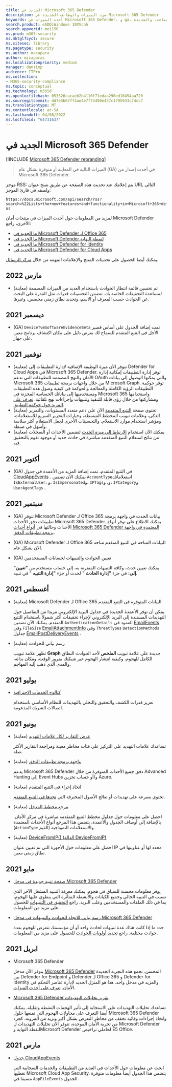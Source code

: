```yaml
---
title: الجديد في Microsoft 365 Defender
description: سرد الميزات والوظائف الجديدة في Microsoft 365 Defender
keywords: أحدث الميزات في Microsoft 365 Defender، و ga، والمتاحة بشكل عام، والقدرات، والمتاحة، والجديدة
search.product: eADQiWindows 10XVcnh
search.appverid: met150
ms.prod: m365-security
ms.mktglfcycl: secure
ms.sitesec: library
ms.pagetype: security
ms.author: macapara
author: mjcaparas
ms.localizationpriority: medium
manager: dansimp
audience: ITPro
ms.collection:
- M365-security-compliance
ms.topic: conceptual
ms.technology: m365d
ms.openlocfilehash: 053326cacaeb2b4110f71edaa290ed10454aa720
ms.sourcegitcommit: dd7e5b67ff4ae4e7f74490e437c1795933c74cc7
ms.translationtype: MT
ms.contentlocale: ar-SA
ms.lasthandoff: 04/08/2022
ms.locfileid: "64731637"
---
```

# <a name="whats-new-in-microsoft-365-defender"></a>الجديد في Microsoft 365 Defender

[!INCLUDE [Microsoft 365 Defender rebranding](../includes/microsoft-defender.md)]

>الميزات التالية في المعاينة أو متوفرة بشكل عام (GA) في أحدث إصدار من Microsoft 365 Defender.

موجز RSS: يتم إعلامك عند تحديث هذه الصفحة عن طريق نسخ عنوان URL التالي ولصقه في قارئ الموجز:

```http
https://docs.microsoft.com/api/search/rss?search=%22Lists+the+new+features+and+functionality+in+Microsoft+365+defender%22&locale=en-us
```

لمزيد من المعلومات حول أحدث الميزات في منتجات أمان Microsoft Defender الأخرى، راجع:

- [ما الجديد في Microsoft Defender لـ Office 365](../office-365-security/whats-new-in-defender-for-office-365.md)
- [ما الجديد في Microsoft Defender لنقطة النهاية](../defender-endpoint/whats-new-in-microsoft-defender-endpoint.md)
- [ما الجديد في Microsoft Defender for Identity](/defender-for-identity/whats-new)
- [ما الجديد في Microsoft Defender for Cloud Apps](/cloud-app-security/release-notes)

يمكنك أيضا الحصول على تحديثات المنتج والإعلامات المهمة من خلال [مركز الرسائل](https://admin.microsoft.com/Adminportal/Home#/MessageCenter). 



## <a name="march-2022"></a>مارس 2022

- (معاينة) تم تحسين قائمة انتظار الحوادث باستخدام العديد من الميزات المصممة لمساعدة التحقيقات الخاصة بك. تتضمن التحسينات قدرات مثل القدرة على البحث عن الحوادث حسب المعرف أو الاسم، وتحديد نطاق زمني مخصص، وغيرها.

## <a name="december-2021"></a>ديسمبر 2021

- (GA) `DeviceTvmSoftwareEvidenceBeta` تمت إضافة الجدول على أساس قصير الأجل في التتبع المتقدم للسماح لك بعرض دليل على مكان اكتشاف برنامج معين على جهاز.

## <a name="november-2021"></a>نوفمبر 2021

- (معاينة) تتوفر الآن ميزة الوظيفة الإضافية لإدارة التطبيقات إلى Defender for Cloud Apps في Microsoft 365 Defender. توفر إدارة التطبيقات إمكانية إدارة الأمان والنهج المصممة للتطبيقات التي تدعم OAuth والتي يمكنها الوصول إلى بيانات Microsoft 365 من خلال واجهات برمجة تطبيقات Microsoft Graph. توفر حوكمة التطبيقات الرؤية الكاملة والمعالجة والحوكمة في كيفية وصول هذه التطبيقات ومستخدميها إلى بياناتك الحساسة المخزنة في Microsoft 365 واستخدامها ومشاركتها من خلال رؤى قابلة للتنفيذ وتنبيهات وإجراءات نهج تلقائية. [تعرف على المزيد حول حوكمة التطبيق](/cloud-app-security/app-governance-manage-app-governance).
- (معاينة) تحتوي صفحة [التتبع المتقدمة](advanced-hunting-overview.md) الآن على دعم متعدد المستويات، والتمرير الذكي، وعلامات تبويب المخطط المبسطة، وخيارات التحرير السريع للاستعلامات، ومؤشر استخدام موارد الاستعلام، والتحسينات الأخرى لجعل الاستعلام أكثر سلاسة وأسهل في ضبطه.
- (معاينة) يمكنك الآن استخدام [الارتباط إلى ميزة الحدث](advanced-hunting-link-to-incident.md) لتضمين الأحداث أو السجلات من نتائج استعلام التتبع المتقدمة مباشرة في حادث جديد أو موجود تقوم بالتحقيق فيه.

## <a name="october-2021"></a>أكتوبر 2021

- (GA) في التتبع المتقدم، تمت إضافة المزيد من الأعمدة في جدول [CloudAppEvents](advanced-hunting-cloudappevents-table.md) . يمكنك الآن تضمين `AccountType`استعلاماتك `IsExternalUser`، و، `IsImpersonated`و، `IPTags`و، و، `IPCategory`و `UserAgentTags` .

## <a name="september-2021"></a>سبتمبر 2021

- (GA) تتوفر Microsoft Defender لـ Office 365 بيانات الحدث في واجهة برمجة تطبيقات دفق الأحداث Microsoft 365 Defender. يمكنك الاطلاع على توفر أنواع الأحداث وحالتها في [أنواع أحداث Microsoft 365 Defender المعتمدة في واجهة برمجة تطبيقات الدفق](supported-event-types.md).
- (GA) Microsoft Defender لـ Office 365 البيانات المتاحة في التتبع المتقدم متاحة الآن بشكل عام.
- (GA) تعيين الحوادث والتنبيهات لحسابات المستخدمين

  يمكنك تعيين حدث، وكافة التنبيهات المقترنة به، إلى حساب مستخدم من **"تعيين" إلى:** في جزء **"إدارة الحادث** " لحدث أو جزء **"إدارة التنبيه** " في تنبيه.

## <a name="august-2021"></a>أغسطس 2021

- (معاينة) Microsoft Defender لـ Office 365 البيانات المتوفرة في التتبع المتقدم

  يمكن أن توفر الأعمدة الجديدة في جداول البريد الإلكتروني مزيدا من التفاصيل حول التهديدات المستندة إلى البريد الإلكتروني لإجراء تحقيقات أكثر شمولا باستخدام التتبع المتقدم. يمكنك الآن تضمين `AuthenticationDetails` العمود في [EmailEvents](./advanced-hunting-emailevents-table.md) وفي `FileSize` [EmailAttachmentInfo](./advanced-hunting-emailattachmentinfo-table.md) وفي `ThreatTypes` `DetectionMethods` جداول [EmailPostDeliveryEvents](./advanced-hunting-emailpostdeliveryevents-table.md) .

- (معاينة) رسم بياني للحوادث

  تظهر علامة تبويب **Graph** جديدة على علامة تبويب **الملخص** لأحد الحوادث النطاق الكامل للهجوم، وكيفية انتشار الهجوم عبر شبكتك بمرور الوقت، ومكان بدائه، والمدى الذي ذهب إليه المهاجم.

## <a name="july-2021"></a>يوليو 2021

- [كتالوج الخدمات الاحترافية](https://sip.security.microsoft.com/interoperability/professional_services)

  تعزيز قدرات الكشف والتحقيق والتحلي بالتهديدات للنظام الأساسي باستخدام اتصالات الشريك المدعومة.

## <a name="june-2021"></a>يونيو 2021

- (معاينة) [عرض التقارير لكل علامات التهديد](threat-analytics.md#view-reports-per-threat-tags)

  تساعدك علامات التهديد على التركيز على فئات مخاطر معينة ومراجعة التقارير الأكثر صلة.

- (معاينة) [واجهة برمجة تطبيقات الدفق](../defender-endpoint/raw-data-export.md)

  يدعم Microsoft 365 Defender دفق جميع الأحداث المتوفرة من خلال Advanced Hunting إلى Event Hubs و/أو حساب تخزين Azure.

- (معاينة) [اتخاذ إجراء في التتبع المتقدم](advanced-hunting-take-action.md)

  تحتوي بسرعة على تهديدات أو تعالج الأصول المخترقة التي [تجدها في التتبع المتقدم](advanced-hunting-overview.md).

- (معاينة) [مرجع مخطط المدخل](advanced-hunting-schema-tables.md#get-schema-information-in-the-security-center)

  احصل على معلومات حول جداول مخطط التتبع المتقدمة مباشرة في مركز الأمان. بالإضافة إلى أوصاف الجدول والأعمدة، يتضمن هذا المرجع أنواع الأحداث المعتمدة (`ActionType` القيم) والاستعلامات النموذجية.

- (معاينة) [DeviceFromIP() (الدالة DeviceFromIP)](advanced-hunting-devicefromip-function.md)

  احصل على معلومات حول الأجهزة التي تم تعيين عنوان IP محدد لها أو عناوينها في نطاق زمني معين.

## <a name="may-2021"></a>مايو 2021

- [صفحة تنبيه جديدة في مدخل Microsoft 365 Defender](https://techcommunity.microsoft.com/t5/microsoft-365-defender/easily-find-anomalies-in-incidents-and-alerts/ba-p/2339243)

  يوفر معلومات محسنة للسياق في هجوم. يمكنك معرفة التنبيه المشغل الآخر الذي تسبب في التنبيه الحالي وجميع الكيانات والأنشطة المتأثرة التي ينطوي عليها الهجوم، بما في ذلك الملفات والمستخدمين وعلب البريد. راجع [التحقيق في التنبيهات](/microsoft-365/security/defender/investigate-alerts) للحصول على مزيد من المعلومات.

- [رسم بياني للاتجاه للحوادث والتنبيهات في مدخل Microsoft 365 Defender](https://techcommunity.microsoft.com/t5/microsoft-365-defender/new-alert-page-for-microsoft-365-defender-incident-detections/ba-p/2350425)

  حدد ما إذا كانت هناك عدة تنبيهات لحادث واحد أو أن مؤسستك تتعرض للهجوم بعدة حوادث مختلفة. راجع [تحديد أولويات الحوادث](/microsoft-365/security/defender/incident-queue) للحصول على مزيد من المعلومات.

## <a name="april-2021"></a>2021 ابريل

- Microsoft 365 Defender

  يتوفر الآن مدخل [Microsoft 365 Defender](https://security.microsoft.com) المحسن. تجمع هذه التجربة الجديدة بين Defender for Endpoint و Defender لـ Office 365 و Defender for Identity والمزيد في مدخل واحد. هذا هو المنزل الجديد لإدارة عناصر التحكم في الأمان. [تعرف على أحدث الميزات](./microsoft-365-defender.md#the-microsoft-365-defender-portal).

- [Microsoft 365 Defender تقرير تحليلات التهديدات](threat-analytics.md)

  تساعدك تحليلات التهديدات على الاستجابة إلى تأثير الهجمات النشطة وتقليله. يمكنك أيضا التعرف على محاولات الهجوم التي تمنعها حلول Microsoft 365 Defender واتخاذ إجراءات وقائية تخفف من مخاطر التعرض بشكل أكبر وتزيد من المرونة. كجزء من تجربة الأمان الموحدة، تتوفر الآن تحليلات التهديدات ل Microsoft Defender لنقطة النهاية وMicrosoft Defender لحاملي تراخيص E5 Office.

## <a name="march-2021"></a>مارس 2021

- [جدول CloudAppEvents](advanced-hunting-cloudappevents-table.md)

  ابحث عن معلومات حول الأحداث في العديد من التطبيقات والخدمات السحابية التي تغطيها Microsoft Cloud App Security. يتضمن هذا الجدول أيضا معلومات متوفرة مسبقا في `AppFileEvents` الجدول.


